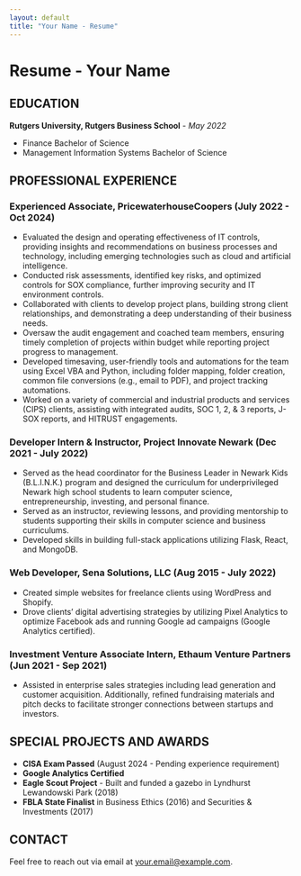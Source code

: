 ```yaml
---
layout: default
title: "Your Name - Resume"
---
```


# Resume - Your Name

## EDUCATION
**Rutgers University, Rutgers Business School** - *May 2022*  
- Finance Bachelor of Science  
- Management Information Systems Bachelor of Science

## PROFESSIONAL EXPERIENCE

### Experienced Associate, PricewaterhouseCoopers (July 2022 - Oct 2024)
- Evaluated the design and operating effectiveness of IT controls, providing insights and recommendations on business processes and technology, including emerging technologies such as cloud and artificial intelligence.
- Conducted risk assessments, identified key risks, and optimized controls for SOX compliance, further improving security and IT environment controls.
- Collaborated with clients to develop project plans, building strong client relationships, and demonstrating a deep understanding of their business needs.
- Oversaw the audit engagement and coached team members, ensuring timely completion of projects within budget while reporting project progress to management.
- Developed timesaving, user-friendly tools and automations for the team using Excel VBA and Python, including folder mapping, folder creation, common file conversions (e.g., email to PDF), and project tracking automations.
- Worked on a variety of commercial and industrial products and services (CIPS) clients, assisting with integrated audits, SOC 1, 2, & 3 reports, J-SOX reports, and HITRUST engagements.

### Developer Intern & Instructor, Project Innovate Newark (Dec 2021 - July 2022)
- Served as the head coordinator for the Business Leader in Newark Kids (B.L.I.N.K.) program and designed the curriculum for underprivileged Newark high school students to learn computer science, entrepreneurship, investing, and personal finance.
- Served as an instructor, reviewing lessons, and providing mentorship to students supporting their skills in computer science and business curriculums.
- Developed skills in building full-stack applications utilizing Flask, React, and MongoDB.

### Web Developer, Sena Solutions, LLC (Aug 2015 - July 2022)
- Created simple websites for freelance clients using WordPress and Shopify.
- Drove clients’ digital advertising strategies by utilizing Pixel Analytics to optimize Facebook ads and running Google ad campaigns (Google Analytics certified).

### Investment Venture Associate Intern, Ethaum Venture Partners (Jun 2021 - Sep 2021)
- Assisted in enterprise sales strategies including lead generation and customer acquisition. Additionally, refined fundraising materials and pitch decks to facilitate stronger connections between startups and investors.

## SPECIAL PROJECTS AND AWARDS
- **CISA Exam Passed** (August 2024 - Pending experience requirement)
- **Google Analytics Certified**
- **Eagle Scout Project** - Built and funded a gazebo in Lyndhurst Lewandowski Park (2018)
- **FBLA State Finalist** in Business Ethics (2016) and Securities & Investments (2017)

## CONTACT
Feel free to reach out via email at [your.email@example.com](mailto:your.email@example.com).
